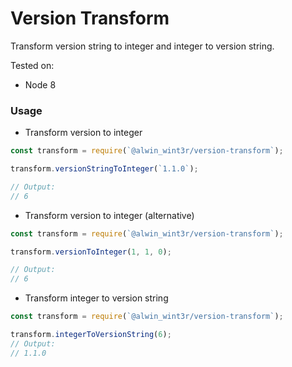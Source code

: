 Version Transform
=================
Transform version string to integer and integer to version string.

Tested on:
* Node 8

### Usage

* Transform version to integer

```js
const transform = require(`@alwin_wint3r/version-transform`);

transform.versionStringToInteger(`1.1.0`);

// Output:
// 6
```

* Transform version to integer (alternative)

```js
const transform = require(`@alwin_wint3r/version-transform`);

transform.versionToInteger(1, 1, 0);

// Output:
// 6
```

* Transform integer to version string

```js
const transform = require(`@alwin_wint3r/version-transform`);

transform.integerToVersionString(6);
// Output:
// 1.1.0
```



